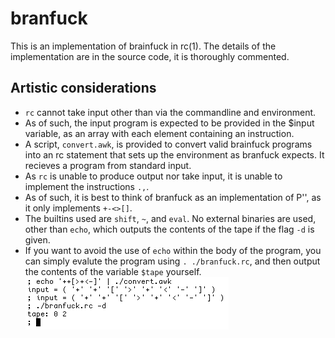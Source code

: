 # branfuck

This is an implementation of brainfuck in rc(1).
The details of the implementation are in the source code, it is thoroughly commented.
## Artistic considerations
- `rc` cannot take input other than via the commandline and environment. 
- As of such, the input program is expected to be provided in the $input variable, as an array with each element containing an instruction.
- A script, `convert.awk`, is provided to convert valid brainfuck programs into an rc statement that sets up the environment as branfuck expects. It recieves a program from standard input.
- As `rc` is unable to produce output nor take input, it is unable to implement the instructions `.,`.
- As of such, it is best to think of branfuck as an implementation of P'', as it only implements `+-<>[]`.
- The builtins used are `shift`, `~`, and `eval`. No external binaries are used, other than `echo`, which outputs the contents of the tape if the flag `-d` is given. 
- If you want to avoid the use of `echo` within the body of the program, you can simply evalute the program using `. ./branfuck.rc`, and then output the contents of the variable `$tape` yourself.
![demonstration](img/demo.png)
